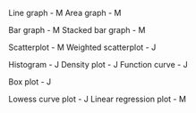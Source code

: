 Line graph - M
Area graph - M

Bar graph - M
Stacked bar graph - M

Scatterplot - M
Weighted scatterplot - J

Histogram - J
Density plot - J
Function curve - J

Box plot - J

Lowess curve plot - J
Linear regression plot - M